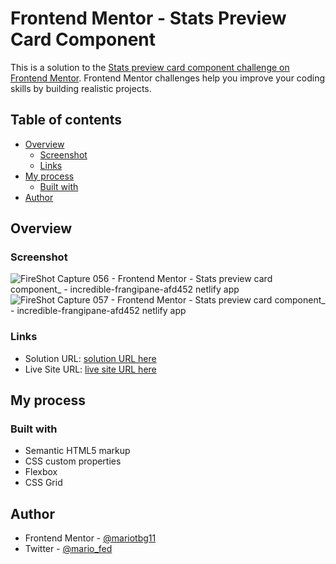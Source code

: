 # Frontend Mentor - Stats Preview Card Component

This is a solution to the [Stats preview card component challenge on Frontend Mentor](https://www.frontendmentor.io/challenges/stats-preview-card-component-8JqbgoU62). Frontend Mentor challenges help you improve your coding skills by building realistic projects. 

## Table of contents

- [Overview](#overview)
  - [Screenshot](#screenshot)
  - [Links](#links)
- [My process](#my-process)
  - [Built with](#built-with)
- [Author](#author)

## Overview

### Screenshot

![FireShot Capture 056 - Frontend Mentor - Stats preview card component_ - incredible-frangipane-afd452 netlify app](https://user-images.githubusercontent.com/106422023/221102029-f3d0d901-6670-45d4-9741-3807a785d53e.png)
![FireShot Capture 057 - Frontend Mentor - Stats preview card component_ - incredible-frangipane-afd452 netlify app](https://user-images.githubusercontent.com/106422023/221102041-40932f8d-45bb-482c-b8cc-041e418d4612.png)

### Links

- Solution URL: [solution URL here](https://www.frontendmentor.io/solutions/stats-preview-card-component-solution-ZgSQf70Qc5)
- Live Site URL: [live site URL here](https://incredible-frangipane-afd452.netlify.app/)

## My process

### Built with

- Semantic HTML5 markup
- CSS custom properties
- Flexbox
- CSS Grid

## Author

- Frontend Mentor - [@mariotbg11](https://www.frontendmentor.io/profile/mariotbg11)
- Twitter - [@mario_fed](https://twitter.com/mario_fed)
